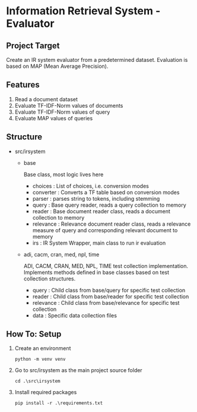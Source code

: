 # Information Retrieval System - Evaluator

## Project Target

Create an IR system evaluator from a predetermined dataset. Evaluation is based on MAP (Mean Average Precision).

## Features

1. Read a document dataset
2. Evaluate TF-IDF-Norm values of documents
3. Evaluate TF-IDF-Norm values of query
4. Evaluate MAP values of queries

## Structure

-   src/irsystem

    -   base

        Base class, most logic lives here

        -   choices : List of choices, i.e. conversion modes
        -   converter : Converts a TF table based on conversion modes
        -   parser : parses string to tokens, including stemming
        -   query : Base query reader, reads a query collection to memory
        -   reader : Base document reader class, reads a document collection to memory
        -   relevance : Relevance document reader class, reads a relevance measure of query and corresponding relevant document to memory
        -   irs : IR System Wrapper, main class to run ir evaluation

    -   adi, cacm, cran, med, npl, time

        ADI, CACM, CRAN, MED, NPL, TIME test collection implementation. Implements methods defined in base classes based on test collection structures.

        -   query : Child class from base/query for specific test collection
        -   reader : Child class from base/reader for specific test collection
        -   relevance : Child class from base/relevance for specific test collection
        -   data : Specific data collection files

## How To: Setup

1. Create an environment
    ```
    python -m venv venv
    ```
2. Go to src/irsystem as the main project source folder
    ```
    cd .\src\irsystem
    ```
3. Install required packages
    ```
    pip install -r .\requirements.txt
    ```
